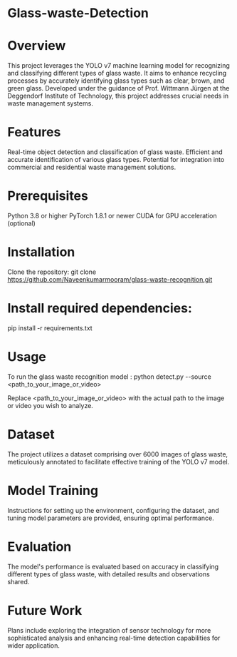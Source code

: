 # Glass-waste-Detection

# Overview
This project leverages the YOLO v7 machine learning model for recognizing and classifying different types of glass waste. It aims to enhance recycling processes by accurately identifying glass types such as clear, brown, and green glass. Developed under the guidance of Prof. Wittmann Jürgen at the Deggendorf Institute of Technology, this project addresses crucial needs in waste management systems.

# Features
Real-time object detection and classification of glass waste.
Efficient and accurate identification of various glass types.
Potential for integration into commercial and residential waste management solutions.

# Prerequisites
Python 3.8 or higher
PyTorch 1.8.1 or newer
CUDA for GPU acceleration (optional)

# Installation
Clone the repository: git clone https://github.com/Naveenkumarmooram/glass-waste-recognition.git

# Install required dependencies:
pip install -r requirements.txt

# Usage
To run the glass waste recognition model : python detect.py --source <path_to_your_image_or_video>

Replace <path_to_your_image_or_video> with the actual path to the image or video you wish to analyze.

# Dataset
The project utilizes a dataset comprising over 6000 images of glass waste, meticulously annotated to facilitate effective training of the YOLO v7 model.

# Model Training
Instructions for setting up the environment, configuring the dataset, and tuning model parameters are provided, ensuring optimal performance.

# Evaluation
The model's performance is evaluated based on accuracy in classifying different types of glass waste, with detailed results and observations shared.

# Future Work
Plans include exploring the integration of sensor technology for more sophisticated analysis and enhancing real-time detection capabilities for wider application.
